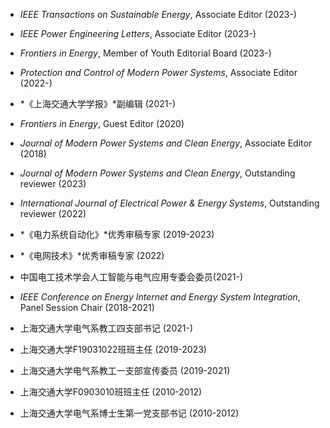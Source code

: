 
* *IEEE Transactions on Sustainable Energy*, Associate Editor (2023-)
* *IEEE Power Engineering Letters*, Associate Editor (2023-)
* *Frontiers in Energy*, Member of Youth Editorial Board (2023-)
* *Protection and Control of Modern Power Systems*, Associate Editor (2022-)
* *《上海交通大学学报》*副编辑 (2021-)
* *Frontiers in Energy*, Guest Editor (2020)
* *Journal of Modern Power Systems and Clean Energy*, Associate Editor (2018)


* *Journal of Modern Power Systems and Clean Energy*, Outstanding reviewer (2023)
* *International Journal of Electrical Power & Energy Systems*, Outstanding reviewer (2022)
* *《电力系统自动化》*优秀审稿专家 (2019-2023)
* *《电网技术》*优秀审稿专家 (2022)

* 中国电工技术学会人工智能与电气应用专委会委员(2021-)
* *IEEE Conference on Energy Internet and Energy System Integration*, Panel Session Chair (2018-2021)

* 上海交通大学电气系教工四支部书记 (2021-)
* 上海交通大学F19031022班班主任 (2019-2023)
* 上海交通大学电气系教工一支部宣传委员 (2019-2021)
* 上海交通大学F0903010班班主任 (2010-2012)
* 上海交通大学电气系博士生第一党支部书记 (2010-2012)